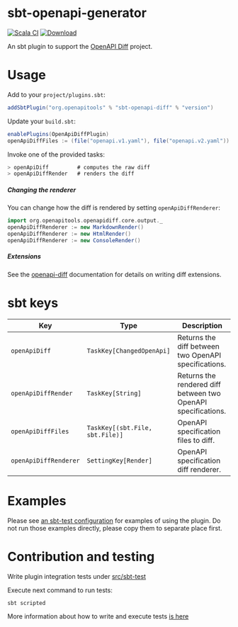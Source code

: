 # sbt-openapi-generator

[![Scala CI](https://github.com/jrouly/sbt-openapi-diff/workflows/Scala%20CI/badge.svg?branch=master)](https://github.com/jrouly/sbt-openapi-diff/actions?query=workflow%3A%22Scala+CI%22)
[![Download](https://api.bintray.com/packages/jrouly/sbt-plugins/sbt-openapi-diff/images/download.svg)](https://bintray.com/jrouly/sbt-plugins/sbt-openapi-diff/_latestVersion)


An sbt plugin to support the [OpenAPI Diff](https://github.com/OpenAPITools/openapi-diff) project.

# Usage

Add to your `project/plugins.sbt`:

```sbt
addSbtPlugin("org.openapitools" % "sbt-openapi-diff" % "version")
```

Update your `build.sbt`:
```sbt
enablePlugins(OpenApiDiffPlugin)
openApiDiffFiles := (file("openapi.v1.yaml"), file("openapi.v2.yaml"))
```

Invoke one of the provided tasks:
```sbt
> openApiDiff         # computes the raw diff
> openApiDiffRender   # renders the diff
```

##### Changing the renderer

You can change how the diff is rendered by setting `openApiDiffRenderer`:
```sbt
import org.openapitools.openapidiff.core.output._
openApiDiffRenderer := new MarkdownRender()
openApiDiffRenderer := new HtmlRender()
openApiDiffRenderer := new ConsoleRender()
```

##### Extensions

See the [openapi-diff](https://github.com/OpenAPITools/openapi-diff#extensions) documentation for details on writing diff extensions.

# sbt keys

| Key | Type | Description |
| ------- | ---- | ----------- |
| `openApiDiff` | `TaskKey[ChangedOpenApi]` | Returns the diff between two OpenAPI specifications. |
| `openApiDiffRender` | `TaskKey[String]` | Returns the rendered diff between two OpenAPI specifications. |
| `openApiDiffFiles` | `TaskKey[(sbt.File, sbt.File)]` | OpenAPI specification files to diff. |
| `openApiDiffRenderer` | `SettingKey[Render]` | OpenAPI specification diff renderer. |

# Examples

Please see [an sbt-test configuration](src/sbt-test) for examples of using the plugin.
Do not run those examples directly, please copy them to separate place first.

# Contribution and testing

Write plugin integration tests under [src/sbt-test](src/sbt-test)

Execute next command to run tests:

```shell script
sbt scripted
```

More information about how to write and execute tests [is here](https://www.scala-sbt.org/1.x/docs/Testing-sbt-plugins.html)
